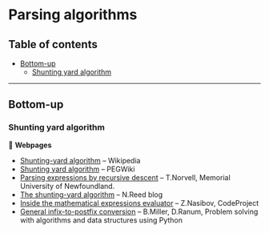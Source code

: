# Parsing algorithms

## Table of contents

* [Bottom-up](#bottom-up)
	* [Shunting yard algorithm](#shunting-yard-algorithm)

---

## Bottom-up

### Shunting yard algorithm

:link: **Webpages**

* [Shunting-yard algorithm](https://en.wikipedia.org/wiki/Shunting-yard_algorithm) &ndash; Wikipedia
* [Shunting yard algorithm](https://web.archive.org/web/20180807214703/http://wcipeg.com/wiki/Shunting_yard_algorithm) &ndash; PEGWiki
* [Parsing expressions by recursive descent](https://www.engr.mun.ca/~theo/Misc/exp_parsing.htm#shunting_yard) &ndash; T.Norvell, Memorial University of Newfoundland.
* [The shunting-yard algorithm](http://www.reedbeta.com/blog/the-shunting-yard-algorithm/) &ndash; N.Reed blog
* [Inside the mathematical expressions evaluator](https://www.codeproject.com/Articles/21137/Inside-the-Mathematical-Expressions-Evaluator) &ndash; Z.Nasibov, CodeProject
* [General infix-to-postfix conversion](https://interactivepython.org/runestone/static/pythonds/BasicDS/InfixPrefixandPostfixExpressions.html#general-infix-to-postfix-conversion) &ndash; B.Miller, D.Ranum, Problem solving with algorithms and data structures using Python

